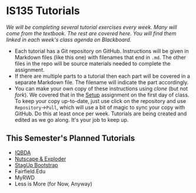 # IS135 Tutorials
*We will be completing several tutorial exercises every week. Many will come from the textbook. The rest are covered here. You will find them linked in each week's class agenda on Blackboard.*

* Each tutorial has a Git repository on GitHub. Instructions will be given in Markdown files (like this one) with filenames that end in `.md`. The other files in the repo will be source materials needed to complete the assignment.
* If there are multiple parts to a tutorial then each part will be covered in a separate Markdown file. The filename will indicate the part accordingly.
* You can make your own copy of these instructions using *clone* (but not *fork*). We covered that in the [Setup](Setup.md) assignment on the first day of class. To keep your copy up-to-date, just use click on the repository and use `Repository`→`Pull`, which will use a bit of magic to sync your copy with GitHub. Do this at least once per week. Tutorials are being created and edited as we go along. It's your job to keep up.

## This Semester's Planned Tutorials

* [IQBDA](IQBDA/Readme.md)
* [Nutscape & Exploder](NutscapeAndExploder/Readme.md)
* [StagUp Bootstrap](StagUpBootstrap/Readme.md)
* Fairfield.Edu
* MyRWD
* Less is More (for Now, Anyway)
